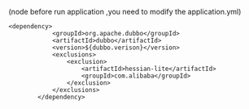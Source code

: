 (node before run application ,you need to modify the application.yml)

```
<dependency>
            <groupId>org.apache.dubbo</groupId>
            <artifactId>dubbo</artifactId>
            <version>${dubbo.verison}</version>
            <exclusions>
                <exclusion>
                    <artifactId>hessian-lite</artifactId>
                    <groupId>com.alibaba</groupId>
                </exclusion>
            </exclusions>
        </dependency>
```
